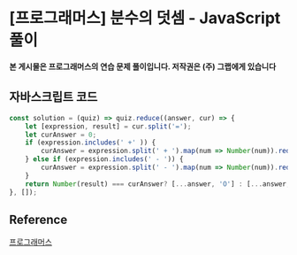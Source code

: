 # [프로그래머스] 분수의 덧셈 - JavaScript 풀이

**본 게시물은 프로그래머스의 연습 문제 풀이입니다. 저작권은 (주) 그랩에게 있습니다**

## 자바스크립트 코드

```JavaScript
const solution = (quiz) => quiz.reduce((answer, cur) => {
    let [expression, result] = cur.split('=');
    let curAnswer = 0;
    if (expression.includes(' +' )) {
        curAnswer = expression.split(' + ').map(num => Number(num)).reduce((acc, cur) => acc += cur);
    } else if (expression.includes(' - ')) {
        curAnswer = expression.split(' - ').map(num => Number(num)).reduce((acc, cur) => acc -= cur);
    }
    return Number(result) === curAnswer? [...answer, 'O'] : [...answer, 'X'];
}, []);
```



## Reference

[프로그래머스](https://programmers.co.kr)

